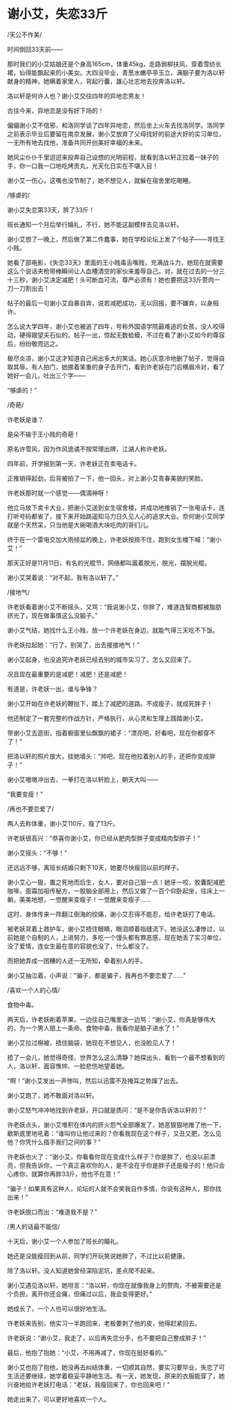 # 谢小艾，失恋33斤

/天公不作美/ 

时间倒回33天前—— 

那时我们的小艾姑娘还是个身高165cm，体重45kg，走路弱柳扶风，穿着雪纺长裙，仙得能飘起来的小美女。大四没毕业，青葱水嫩亭亭玉立，满脑子要为洛以轩献身的精神，她瞒着家里人，背起行囊，雄心壮志地去投奔洛以轩。 

洛以轩是何许人也？谢小艾交往四年的异地恋男友！ 

古往今来，异地恋是没有好下场的！ 

偏偏谢小艾不信邪，和洛同学谈了四年异地恋，然后坐上火车去找洛同学。洛同学之前表示毕业后要留在南京发展，谢小艾放弃了父母找好的前途大好的实习单位，一无所有地去找他，准备共同开创美好幸福的未来。 

她风尘仆仆千里迢迢来投奔自己设想的光明前程，就看到洛以轩正拉着一妹子的手，你一口我一口地吃烤贡丸，光天化日实在不堪入目！ 

谢小艾一伤心，这嘴也没节制了，她不想见人，就躲在宿舍里吃喝睡。 

/够虐的/ 

谢小艾失恋第33天，胖了33斤！ 

班长通知一个月后举行婚礼，不行，她不能这副模样去见洛以轩。 

谢小艾想了一晚上，然后做了第二件蠢事，她在学校论坛上发了个帖子——寻找王小贱。 

她看了部电影，《失恋33天》里面的王小贱毒舌嘴贱，充满战斗力，她现在就需要这么个说话夹枪带棒瞬间让人血槽清空的家伙来羞辱自己。对，就在过去的一分三十三秒，谢小艾决定减肥！头可断血可流，尊严必须有！她也要把这33斤赘肉一刀一刀割出去！ 

帖子的最后一句谢小艾自暴自弃，说若减肥成功，无以回报，要不嫌弃，以身相许。 

怎么说大学四年，谢小艾也被追了四年，号称外国语学院最难追的女孩，没人咬得动，硬得跟望夫石似的。帖子一出，惊起无数蛤蟆，不过在看了谢小艾如今的尊容后，纷纷敬而远之。 

极尽炎凉，谢小艾这才知道自己闹出多大的笑话。她心灰意冷地删了帖子，觉得自取其辱。有人拍门，她挪着笨重的身子去开门，看到许老妖在门后横眉冷对，看了她好一会儿，吐出三个字—— 

“够虐的！” 

/奇葩/ 

许老妖是谁？ 

是朵不输于王小贱的奇葩！ 

原名许雪风，因为作风诡谲不按常理出牌，江湖人称许老妖。 

四年前，开学报到第一天，许老妖正在卖电话卡。 

正推销得起劲，后背被拍了一下，他一回头，对上谢小艾青春美貌的笑脸。 

许老妖那时就一个感觉——偶滴神呀！ 

他立马放下卖卡大业，把谢小艾送到女生宿舍楼，并成功地推销了一张电话卡，连打听号码都省了，接下来开始路遥知马力日久见人心的追求大业。奈何谢小艾同学就是个天然呆，只当他是大碗喝酒大块吃肉的哥们儿。 

终于在一个雷电交加大雨倾盆的晚上，许老妖按捺不住，跑到女生楼下喊：“谢小艾！” 

那天正好是11月11日，有名的光棍节，网络都叫嚣着脱光，脱光，摆脱光棍。 

谢小艾哭着说：“对不起，我有洛以轩了。” 

/接地气/ 

许老妖看着谢小艾不断摇头，又骂：“我说谢小艾，你胖了，难道连智商都被脂肪挤光了，现在做事情这么没脑子。” 

谢小艾气结，她找什么王小贱，放一个许老妖在身边，就能气得三天吃不下饭。 

许老妖拉起她：“行了，别哭了，出去接接地气！” 

谢小艾起身，也没追究许老妖已经去别的城市实习了，怎么又回来了。 

况且现在最重要的是减肥！减肥！还是减肥！ 

有道是，许老妖一出，谁与争锋？ 

谢小艾开始在许老妖的鞭挞下，踏上了减肥的道路。不成瘦子，就成死胖子！ 

他还制定了一套完整的作战方针，严格执行，从心灵和生理上践踏谢小艾。 

带谢小艾去逛街，指着橱窗里仙飘飘的裙子：“漂亮吧，好看吧，现在你都穿不了！” 

把洛以轩的照片放大，挂她墙头：“帅吧，现在他拉着别人的手，还把你变成胖子！” 

谢小艾嗷嗷冲出去，一拳打在洛以轩脸上，朝天大叫—— 

“我要变瘦！” 

/再也不要恋爱了/ 

两人去称体重，谢小艾110斤，瘦了13斤。 

许老妖很高兴：“恭喜你谢小艾，你已经从肥肉型胖子变成精肉型胖子！” 

谢小艾摇头：“不够！” 

还远远不够，离班长结婚只剩下10天，她要尽快瘦回以前的样子。 

谢小艾心一狠，置之死地而后生，女人，要对自己狠一点！她牙一咬，胶囊配减肥咖啡，面霜加祖传秘方，一股脑全部用上，然后又做了一百个仰卧起坐，往床上一躺，美美地想，一觉醒来变瘦子！一觉醒来变瘦子…… 

这时，身体传来一阵翻江倒海的绞痛，谢小艾忍得不能忍，给许老妖打了电话。 

被老妖背着上救护车，谢小艾捂住眼睛，眼泪顺着指缝流下。她没这么凄惨过，以前她是个自制的人，上进努力，多吃一个馒头都有罪恶感，现在她丢了实习单位，没了爱情，连女生最在意的容貌也没了，什么都没了。 

而把她弄成一团糟的人还一无所知，牵着别人的手。 

谢小艾抽泣着，小声说：“骗子，都是骗子，我再也不要恋爱了……” 

/喜欢一个人的心情/ 

食物中毒。 

两天后，许老妖削着苹果，一边往自己嘴里送一边骂：“谢小艾，你真是够伟大的，为一个男人赔上一条命。食物中毒，我看你是脑子进水了！” 

谢小艾拉过棉被，捂住脑袋，她现在不想见人，也没脸见人了！ 

捂了一会儿，她觉得奇怪，世界怎么这么清静？她探出头，看到一个最不想看到的人，洛以轩，面容憔悴、一脸悲伤地望着她。 

“啊！”谢小艾发出一声惨叫，然后以迅雷不及掩耳之势蹿了出去。 

谢小艾跑了，她不敢面对洛以轩。 

谢小艾怒气冲冲地找到许老妖，开口就是质问：“是不是你告诉洛以轩的？” 

许老妖点头，谢小艾堆积在体内的肝火怨气全部爆发了，她恶狠狠地推了他一下，歇斯底里地吼着：“谁叫你让他过来的？你看我现在这个样子，又丑又肥，怎么见他？你凭什么插手我们之间的事？” 

许老妖也火了：“谢小艾，你看看你现在变成什么样子？你是胖了，也没以前漂亮，但我告诉你，一个真正喜欢你的人，是不会在乎你是胖子还是瘦子的！他只会心疼你，就算你再胖33斤，他也不在意！” 

“骗子！如果真有这种人，论坛的人就不会笑我自作多情，你说有这种人，那你找出来！” 

许老妖脱口而出：“难道我不是？” 

/男人的话最不能信/ 

十天后，谢小艾一个人参加了班长的婚礼。 

她还是没能瘦回到从前，同学们开玩笑说她胖了，不过比以前健康。 

除了洛以轩。没人知道她曾经深陷泥坑，差点爬不起来。 

谢小艾遇见洛以轩，她坦言：“洛以轩，你现在就像我身上的赘肉，不被需要还是个负担，离开你还会痛，但痛过以后，我会变得更好。” 

她成长了，一个人也可以很好地生活。 

许老妖来告别，他实习一半跑回来，老板要剥了他的皮，他得赶紧回去。 

许老妖说：“谢小艾，我走了，以后再失恋分手，也不要把自己整成胖子！” 

最后，他抱了抱她：“小艾，不用再减了，你现在挺好看的。” 

谢小艾也抱了抱他，她没再去纠结体重，一切顺其自然，要实习要毕业，失恋了可生活还要继续，她学着稳妥平静地生活。有一天，她发现，原来的衣服能穿了，她兴奋地给许老妖打电话：“老妖，我瘦回来了，你也回来吧！” 

她走出来了，可以更好地喜欢一个人。